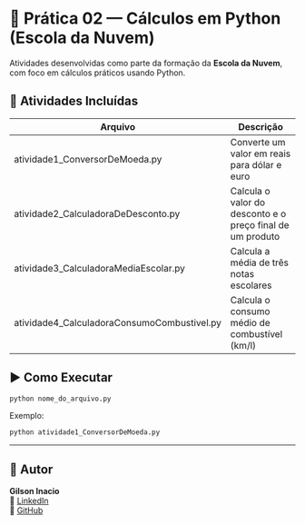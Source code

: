 # 🐍 Prática 02 — Cálculos em Python (Escola da Nuvem)

Atividades desenvolvidas como parte da formação da **Escola da Nuvem**, com foco em cálculos práticos usando Python.

## 📄 Atividades Incluídas

| Arquivo                                         | Descrição                                                   |
|------------------------------------------------|-------------------------------------------------------------|
| atividade1_ConversorDeMoeda.py                 | Converte um valor em reais para dólar e euro               |
| atividade2_CalculadoraDeDesconto.py            | Calcula o valor do desconto e o preço final de um produto  |
| atividade3_CalculadoraMediaEscolar.py          | Calcula a média de três notas escolares                    |
| atividade4_CalculadoraConsumoCombustivel.py    | Calcula o consumo médio de combustível (km/l)              |

## ▶️ Como Executar

```bash
python nome_do_arquivo.py
```

Exemplo:

```bash
python atividade1_ConversorDeMoeda.py
```

---

## 👤 Autor

**Gilson Inacio**  
🔗 [LinkedIn](https://www.linkedin.com/in/gilsoninsilva/)  
🔗 [GitHub](https://github.com/gisengsoft)
